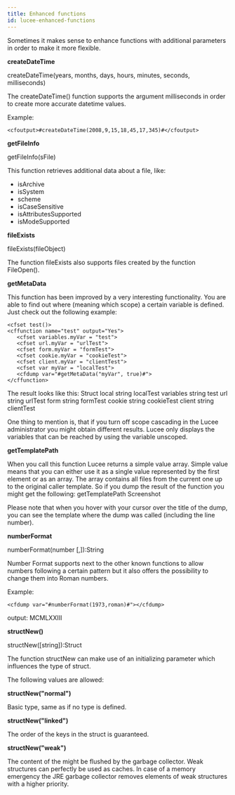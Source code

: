 ```yaml
---
title: Enhanced functions
id: lucee-enhanced-functions
---
```


Sometimes it makes sense to enhance functions with additional parameters in order to make it more flexible.

**createDateTime**

createDateTime(years, months, days, hours, minutes, seconds, milliseconds)

The createDateTime() function supports the argument milliseconds in order to create more accurate datetime values.

Example:

```lucee
<cfoutput>#createDateTime(2008,9,15,18,45,17,345)#</cfoutput>
```

**getFileInfo**

getFileInfo(sFile)

This function retrieves additional data about a file, like:

* isArchive
* isSystem
* scheme
* isCaseSensitive
* isAttributesSupported
* isModeSupported

**fileExists**

fileExists(fileObject)

The function fileExists also supports files created by the function FileOpen().

**getMetaData**

This function has been improved by a very interesting functionality. You are able to find out where (meaning which scope) a certain variable is defined. Just check out the following example:

```lucee
<cfset test()>
<cffunction name="test" output="Yes">
   <cfset variables.myVar = "test">
   <cfset url.myVar = "urlTest">
   <cfset form.myVar = "formTest">
   <cfset cookie.myVar = "cookieTest">
   <cfset client.myVar = "clientTest">
   <cfset var myVar = "localTest">
   <cfdump var="#getMetaData("myVar", true)#">
</cffunction>
```

The result looks like this: Struct local string localTest variables string test url string urlTest form string formTest cookie string cookieTest client string clientTest

One thing to mention is, that if you turn off scope cascading in the Lucee administrator you might obtain different results. Lucee only displays the variables that can be reached by using the variable unscoped.

**getTemplatePath**

When you call this function Lucee returns a simple value array. Simple value means that you can either use it as a single value represented by the first element or as an array. The array contains all files from the current one up to the original caller template. So if you dump the result of the function you might get the following: getTemplatePath Screenshot

Please note that when you hover with your cursor over the title of the dump, you can see the template where the dump was called (including the line number).

**numberFormat**

numberFormat(number [,]):String

Number Format supports next to the other known functions to allow numbers following a certain pattern but it also offers the possibility to change them into Roman numbers.

Example:

```lucee
<cfdump var="#numberFormat(1973,roman)#"></cfdump>
```

output: MCMLXXIII

**structNew()**

structNew([string]):Struct

The function structNew can make use of an initializing parameter which influences the type of struct.

The following values are allowed:

**structNew("normal")**

Basic type, same as if no type is defined.

**structNew("linked")**

The order of the keys in the struct is guaranteed.

**structNew("weak")**

The content of the might be flushed by the garbage collector. Weak structures can perfectly be used as caches. In case of a memory emergency the JRE garbage collector removes elements of weak structures with a higher priority.